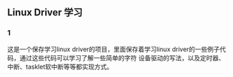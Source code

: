 ## Linux Driver 学习

### 1

这是一个保存学习linux driver的项目，里面保存着学习linux driver的一些例子代码，通过这些代码可以学习了解一些简单的字符
设备驱动的写法，以及定时器、中断、tasklet软中断等等都实现方式。


